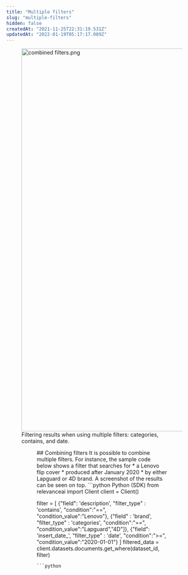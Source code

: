 ```yaml
---
title: "Multiple filters"
slug: "multiple-filters"
hidden: false
createdAt: "2021-11-25T22:31:19.531Z"
updatedAt: "2022-01-19T05:17:17.089Z"
---
```

<figure>
<img src="https://files.readme.io/604547f-combined_filters.png" width="1009" alt="combined filters.png" />
<figcaption>Filtering results when using multiple filters: categories, contains, and date.</figcaption>
<figure>
## Combining filters
It is possible to combine multiple filters. For instance, the sample code below shows a filter that searches for
* a Lenovo flip cover
* produced after January 2020
* by either Lapguard or 4D brand.
A screenshot of the results can be seen on top.
```python Python (SDK)
from relevanceai import Client
client = Client()

filter = [
 {"field": 'description',
 "filter_type" : 'contains',
 "condition":"==",
 "condition_value":"Lenovo"},
 	 {"field" : 'brand',
 "filter_type" : 'categories',
 "condition":"==",
 "condition_value":"Lapguard","4D"]},
 {"field": 'insert_date_',
 "filter_type" : 'date',
 "condition":">=",
 "condition_value":"2020-01-01"}
 ]
filtered_data = client.datasets.documents.get_where(dataset_id, filter)
```
```python
```

